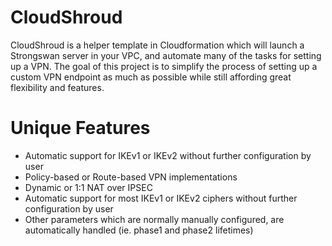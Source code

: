 # CloudShroud
CloudShroud is a helper template in Cloudformation which will launch a Strongswan server in your VPC, and automate many of the tasks for setting up a VPN.
The goal of this project is to simplify the process of setting up a custom VPN endpoint as much as possible while still affording great flexibility and
features.

# Unique Features
- Automatic support for IKEv1 or IKEv2 without further configuration by user
- Policy-based or Route-based VPN implementations
- Dynamic or 1:1 NAT over IPSEC
- Automatic support for most IKEv1 or IKEv2 ciphers without further configuration by user
- Other parameters which are normally manually configured, are automatically handled (ie. phase1 and phase2 lifetimes)


